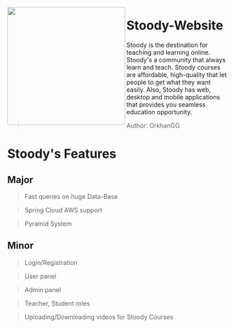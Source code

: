 <a href="url"><img src="https://i.ibb.co/pwkkhy3/logo-og.png" align="left" width="269" ></a>
# Stoody-Website
Stoody is the destination for teaching and learning online. Stoody's a community that always learn and teach.
Stoody courses are affordable, high-quality that let people to get what they want easily. Also, Stoody has web, desktop and mobile applications that provides you seamless education opportunity.


> Author: OrkhanGG

# Stoody's Features
## Major
> Fast queries on huge Data-Base

> Spring Cloud AWS support

>Pyramid System

## Minor
> Login/Registration

> User panel

> Admin panel

> Teacher, Student roles

> Uploading/Downloading videos for Stoody Courses